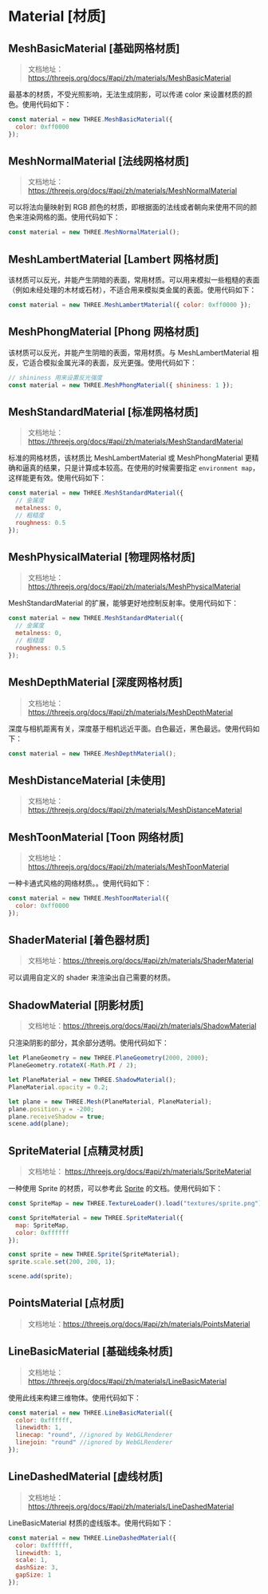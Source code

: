 # Material [材质]

## MeshBasicMaterial [基础网格材质]

> 文档地址：https://threejs.org/docs/#api/zh/materials/MeshBasicMaterial

最基本的材质，不受光照影响，无法生成阴影，可以传递 color 来设置材质的颜色。使用代码如下：

```js
const material = new THREE.MeshBasicMaterial({
  color: 0xff0000
});
```

## MeshNormalMaterial [法线网格材质]

> 文档地址：https://threejs.org/docs/#api/zh/materials/MeshNormalMaterial

可以将法向量映射到 RGB 颜色的材质，即根据面的法线或者朝向来使用不同的颜色来渲染网格的面。使用代码如下：

```js
const material = new THREE.MeshNormalMaterial();
```

## MeshLambertMaterial [Lambert 网格材质]

该材质可以反光，并能产生阴暗的表面，常用材质。可以用来模拟一些粗糙的表面（例如未经处理的木材或石材），不适合用来模拟类金属的表面。使用代码如下：

```js
const material = new THREE.MeshLambertMaterial({ color: 0xff0000 });
```

## MeshPhongMaterial [Phong 网格材质]

该材质可以反光，并能产生阴暗的表面，常用材质。与 MeshLambertMaterial 相反，它适合模拟金属光泽的表面，反光更强。使用代码如下：

```js
// shininess 用来设置反光强度
const material = new THREE.MeshPhongMaterial({ shininess: 1 });
```

## MeshStandardMaterial [标准网格材质]

> 文档地址：https://threejs.org/docs/#api/zh/materials/MeshStandardMaterial

标准的网格材质，该材质比 MeshLambertMaterial 或 MeshPhongMaterial 更精确和逼真的结果，只是计算成本较高。在使用的时候需要指定 `environment map`，这样能更有效。使用代码如下：

```js
const material = new THREE.MeshStandardMaterial({
  // 金属度
  metalness: 0,
  // 粗糙度
  roughness: 0.5
});
```

## MeshPhysicalMaterial [物理网格材质]

> 文档地址：https://threejs.org/docs/#api/zh/materials/MeshPhysicalMaterial

MeshStandardMaterial 的扩展，能够更好地控制反射率。使用代码如下：

```js
const material = new THREE.MeshStandardMaterial({
  // 金属度
  metalness: 0,
  // 粗糙度
  roughness: 0.5
});
```

## MeshDepthMaterial [深度网格材质]

> 文档地址：https://threejs.org/docs/#api/zh/materials/MeshDepthMaterial

深度与相机距离有关，深度基于相机远近平面。白色最近，黑色最远。使用代码如下：

```js
const material = new THREE.MeshDepthMaterial();
```

## MeshDistanceMaterial [未使用]

> 文档地址：https://threejs.org/docs/#api/zh/materials/MeshDistanceMaterial

## MeshToonMaterial [Toon 网络材质]

> 文档地址：https://threejs.org/docs/#api/zh/materials/MeshToonMaterial

一种卡通式风格的网络材质。。使用代码如下：

```js
const material = new THREE.MeshToonMaterial({
  color: 0xff0000
});
```

## ShaderMaterial [着色器材质]

> 文档地址：https://threejs.org/docs/#api/zh/materials/ShaderMaterial

可以调用自定义的 shader 来渲染出自己需要的材质。

## ShadowMaterial [阴影材质]

> 文档地址：https://threejs.org/docs/#api/zh/materials/ShadowMaterial

只渲染阴影的部分，其余部分透明。使用代码如下：

```js
let PlaneGeometry = new THREE.PlaneGeometry(2000, 2000);
PlaneGeometry.rotateX(-Math.PI / 2);

let PlaneMaterial = new THREE.ShadowMaterial();
PlaneMaterial.opacity = 0.2;

let plane = new THREE.Mesh(PlaneMaterial, PlaneMaterial);
plane.position.y = -200;
plane.receiveShadow = true;
scene.add(plane);
```

## SpriteMaterial [点精灵材质]

> 文档地址： https://threejs.org/docs/#api/zh/materials/SpriteMaterial

一种使用 Sprite 的材质，可以参考此 [Sprite](https://threejs.org/docs/#api/zh/objects/Sprite) 的文档。使用代码如下：

```js
const SpriteMap = new THREE.TextureLoader().load("textures/sprite.png");

const SpriteMaterial = new THREE.SpriteMaterial({
  map: SpriteMap,
  color: 0xffffff
});

const sprite = new THREE.Sprite(SpriteMaterial);
sprite.scale.set(200, 200, 1);

scene.add(sprite);
```

## PointsMaterial [点材质]

> 文档地址：https://threejs.org/docs/#api/zh/materials/PointsMaterial

## LineBasicMaterial [基础线条材质]

> 文档地址：https://threejs.org/docs/#api/zh/materials/LineBasicMaterial

使用此线来构建三维物体。使用代码如下：

```js
const material = new THREE.LineBasicMaterial({
  color: 0xffffff,
  linewidth: 1,
  linecap: "round", //ignored by WebGLRenderer
  linejoin: "round" //ignored by WebGLRenderer
});
```

## LineDashedMaterial [虚线材质]

> 文档地址：https://threejs.org/docs/#api/zh/materials/LineDashedMaterial

LineBasicMaterial 材质的虚线版本。使用代码如下：

```js
const material = new THREE.LineDashedMaterial({
  color: 0xffffff,
  linewidth: 1,
  scale: 1,
  dashSize: 3,
  gapSize: 1
});
```
